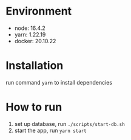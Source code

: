 # Environment
- node: 16.4.2
- yarn: 1.22.19
- docker: 20.10.22

# Installation
run command `yarn` to install dependencies

# How to run
1. set up database, run `./scripts/start-db.sh`
2. start the app, run `yarn start`
